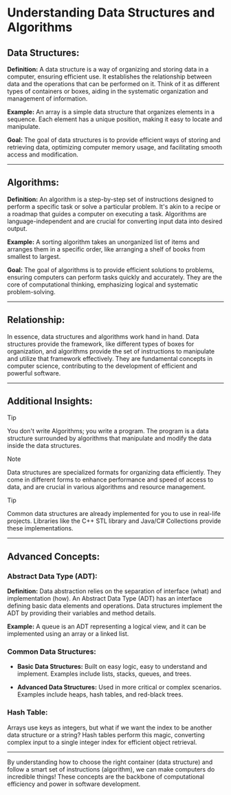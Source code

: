 # Understanding Data Structures and Algorithms

## Data Structures:

**Definition:**
A data structure is a way of organizing and storing data in a computer, ensuring efficient use. It establishes the relationship between data and the operations that can be performed on it. Think of it as different types of containers or boxes, aiding in the systematic organization and management of information.

**Example:**
An array is a simple data structure that organizes elements in a sequence. Each element has a unique position, making it easy to locate and manipulate.

**Goal:**
The goal of data structures is to provide efficient ways of storing and retrieving data, optimizing computer memory usage, and facilitating smooth access and modification.

---

## Algorithms:

**Definition:**
An algorithm is a step-by-step set of instructions designed to perform a specific task or solve a particular problem. It's akin to a recipe or a roadmap that guides a computer on executing a task. Algorithms are language-independent and are crucial for converting input data into desired output.

**Example:**
A sorting algorithm takes an unorganized list of items and arranges them in a specific order, like arranging a shelf of books from smallest to largest.

**Goal:**
The goal of algorithms is to provide efficient solutions to problems, ensuring computers can perform tasks quickly and accurately. They are the core of computational thinking, emphasizing logical and systematic problem-solving.

---

## Relationship:

In essence, data structures and algorithms work hand in hand. Data structures provide the framework, like different types of boxes for organization, and algorithms provide the set of instructions to manipulate and utilize that framework effectively. They are fundamental concepts in computer science, contributing to the development of efficient and powerful software.

---

## Additional Insights:

> [!Tip]
> You don't write Algorithms; you write a program. The program is a data structure surrounded by algorithms that manipulate and modify the data inside the data structures.

> [!Note]
> Data structures are specialized formats for organizing data efficiently. They come in different forms to enhance performance and speed of access to data, and are crucial in various algorithms and resource management.

> [!Tip]
> Common data structures are already implemented for you to use in real-life projects. Libraries like the C++ STL library and Java/C# Collections provide these implementations.

---

## Advanced Concepts:

### Abstract Data Type (ADT):

**Definition:**
Data abstraction relies on the separation of interface (what) and implementation (how). An Abstract Data Type (ADT) has an interface defining basic data elements and operations. Data structures implement the ADT by providing their variables and method details.

**Example:**
A queue is an ADT representing a logical view, and it can be implemented using an array or a linked list.

### Common Data Structures:

- **Basic Data Structures:** Built on easy logic, easy to understand and implement. Examples include lists, stacks, queues, and trees.

- **Advanced Data Structures:** Used in more critical or complex scenarios. Examples include heaps, hash tables, and red-black trees.

### Hash Table:

Arrays use keys as integers, but what if we want the index to be another data structure or a string? Hash tables perform this magic, converting complex input to a single integer index for efficient object retrieval.

---

By understanding how to choose the right container (data structure) and follow a smart set of instructions (algorithm), we can make computers do incredible things! These concepts are the backbone of computational efficiency and power in software development.
